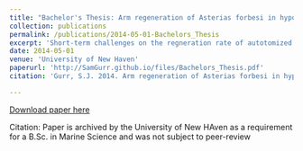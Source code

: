 ```yaml
---
title: "Bachelor's Thesis: Arm regeneration of Asterias forbesi in hypoxic conditions"
collection: publications
permalink: /publications/2014-05-01-Bachelors_Thesis
excerpt: 'Short-term challenges on the regneration rate of autotomized Forbes' sea stars (Asterias forbesi). An example of early independant research to close my undergrad experience. This work is not citable and is likely only found in the university department record'
date: 2014-05-01
venue: 'University of New Haven'
paperurl: 'http://SamGurr.github.io/files/Bachelors_Thesis.pdf'
citation: 'Gurr, S.J. 2014. Arm regeneration of Asterias forbesi in hypoxic conditions. University of New Haven (Bachelor's Thesis - NOT a real citation).'

---
```


[Download paper here](http://SamGurr.github.io/files/Bachelors_Thesis.pdf)

Citation: Paper is archived by the University of New HAven as a requirement for a B.Sc. in Marine Science and was not subject to peer-review 
